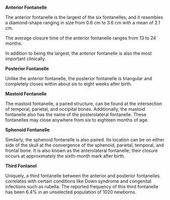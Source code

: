 **Anterior Fontanelle**

The anterior fontanelle is the largest of the six fontanelles, and it resembles a diamond-shape ranging in size from 0.6 cm to 3.6 cm with a mean of 2.1 cm.

The average closure time of the anterior fontanelle ranges from 13 to 24 months.

In addition to being the largest, the anterior fontanelle is also the most important clinically.

**Posterior Fontanelle**

Unlike the anterior fontanelle, the posterior fontanelle is triangular and completely closes within about six to eight weeks after birth.

**Mastoid Fontanelle**

The mastoid fontanelle, a paired structure, can be found at the intersection of temporal, parietal, and occipital bones. Additionally, the mastoid fontanelle also has the name of the posterolateral fontanelle. These fontanelles may close anywhere from six to eighteen months of age.

**Sphenoid Fontanelle**

Similarly, the sphenoid fontanelle is also paired. Its location can be on either side of the skull at the convergence of the sphenoid, parietal, temporal, and frontal bone. It is also known as the anterolateral fontanelle; their closure occurs at approximately the sixth-month mark after birth.

**Third Fontanel**

Uniquely, a third fontanelle between the anterior and posterior fontanelles correlates with certain conditions like Down syndrome and congenital infections such as rubella. The reported frequency of this third fontanelle has been 6.4% in an unselected population of 1020 newborns.